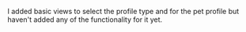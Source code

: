 I added basic views to select the profile type and for the pet profile but haven't added any of the functionality for it yet.
